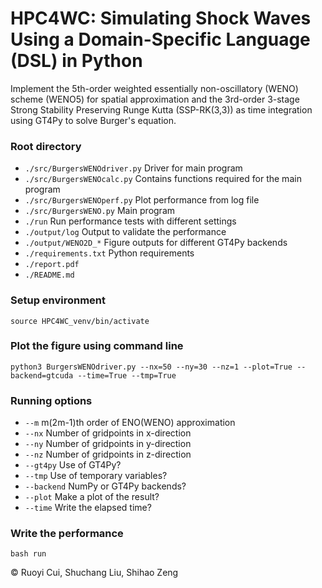 # HPC4WC: Simulating Shock Waves Using a Domain-Specific Language (DSL) in Python

Implement the 5th-order weighted essentially non-oscillatory (WENO) scheme (WENO5) for spatial approximation and the 3rd-order 3-stage Strong Stability Preserving Runge Kutta (SSP-RK(3,3)) as time integration using GT4Py to solve Burger's equation.

### Root directory
* ```./src/BurgersWENOdriver.py``` Driver for main program
* ```./src/BurgersWENOcalc.py``` Contains functions required for the main program
* ```./src/BurgersWENOperf.py``` Plot performance from log file
* ```./src/BurgersWENO.py``` Main program
* ```./run``` Run performance tests with different settings
* ```./output/log``` Output to validate the performance
* ```./output/WENO2D_*``` Figure outputs for different GT4Py backends
* ```./requirements.txt``` Python requirements
* ```./report.pdf```
* ```./README.md``` 

### Setup environment
```source HPC4WC_venv/bin/activate ```

### Plot the figure using command line
```python3 BurgersWENOdriver.py --nx=50 --ny=30 --nz=1 --plot=True --backend=gtcuda --time=True --tmp=True```

### Running options
* ```--m```  m(2m-1)th order of ENO(WENO) approximation 
* ```--nx``` Number of gridpoints in x-direction
* ```--ny``` Number of gridpoints in y-direction
* ```--nz``` Number of gridpoints in z-direction 
* ```--gt4py``` Use of GT4Py?
* ```--tmp``` Use of temporary variables?
* ```--backend``` NumPy or GT4Py backends?
* ```--plot``` Make a plot of the result?
* ```--time``` Write the elapsed time?

### Write the performance
```bash run``` 


© Ruoyi Cui, Shuchang Liu, Shihao Zeng